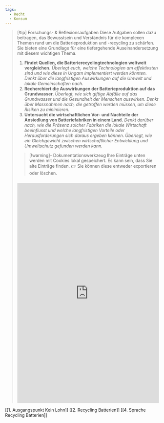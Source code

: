 ```yaml
---
tags:
  - Recht
  - Konsum
---
```

>[!tip] Forschungs- & Reflexionsaufgaben
>Diese Aufgaben sollen dazu beitragen, das Bewusstsein und Verständnis für die komplexen Themen rund um die Batterieproduktion und -recycling zu schärfen. Sie bieten eine Grundlage für eine tiefergehende Auseinandersetzung mit diesem wichtigen Thema.
>1. **Findet Quellen, die Batterierecyclingtechnologien weltweit vergleichen.**	*Überlegt euch, welche Technologien am effektivsten sind und wie diese in Ungarn implementiert werden könnten. Denkt über die langfristigen Auswirkungen auf die Umwelt und lokale Gemeinschaften nach.*
>2. **Recherchiert die Auswirkungen der Batterieproduktion auf das Grundwasser.**	*Überlegt, wie sich giftige Abfälle auf das Grundwasser und die Gesundheit der Menschen auswirken. Denkt über Massnahmen nach, die getroffen werden müssen, um diese Risiken zu minimieren.*
>3. **Untersucht die wirtschaftlichen Vor- und Nachteile der Ansiedlung von Batteriefabriken in einem Land.**	*Denkt darüber nach, wie die Präsenz solcher Fabriken die lokale Wirtschaft beeinflusst und welche langfristigen Vorteile oder Herausforderungen sich daraus ergeben können. Überlegt, wie ein Gleichgewicht zwischen wirtschaftlicher Entwicklung und Umweltschutz gefunden werden kann.*
>   
>>[!warning]- Dokumentationswerkzeug 
>Ihre Einträge unten werden mit Cookies lokal gespeichert. Es kann sein, dass Sie alte Einträge finden. 
>👉 Sie können diese entweder exportieren oder löschen.
>#####
><iframe src="https://app.Lumi.education/api/v1/run/nYkJQz/embed" width="100%" height="720" frameborder="0" allowfullscreen="allowfullscreen" allow="geolocation *; microphone *; camera *; midi *; encrypted-media *"></iframe>

[[1. Ausgangspunkt Kein Lohn]]
[[2. Recycling Batterien]]
[[4. Sprache Recycling Batterien]]
